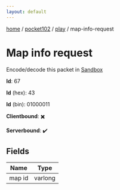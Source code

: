 ```yaml
---
layout: default
---
```


[home](/)  /  [pocket102](/protocol/pocket102)  /  [play](/protocol/pocket102/play)  /  map-info-request

# Map info request

Encode/decode this packet in [Sandbox](../../../sandbox/pocket102#play.map_info_request)

**Id**: 67

**Id** (hex): 43

**Id** (bin): 01000011

**Clientbound**: ✖️

**Serverbound**: ✔️

## Fields

Name | Type
---|---
map id | varlong
